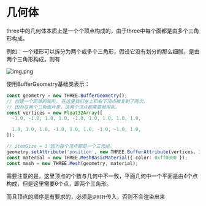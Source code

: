 # 几何体

three中的几何体本质上是一个个顶点构成的，由于three中每个面都是由多个三角形构成。

例如：一个矩形可以拆分为两个或多个三角形，假设它没有划分的那么细腻，是由两个三角形构成，则有

![img.png](/imgs/visual/threejs/box-geom.png)

使用BufferGeometry基础类表示：

```ts
const geometry = new THREE.BufferGeometry();
// 创建一个简单的矩形. 在这里我们左上和右下顶点被复制了两次。
// 因为在两个三角面片里，这两个顶点都需要被用到。
const vertices = new Float32Array([
  -1.0, -1.0, 1.0, 1.0, -1.0, 1.0, 1.0, 1.0, 1.0,

  1.0, 1.0, 1.0, -1.0, 1.0, 1.0, -1.0, -1.0, 1.0,
]);

// itemSize = 3 因为每个顶点都是一个三元组。
geometry.setAttribute('position', new THREE.BufferAttribute(vertices, 3));
const material = new THREE.MeshBasicMaterial({ color: 0xff0000 });
const mesh = new THREE.Mesh(geometry, material);
```

需要注意的是，这里顶点的个数与几何中不一致，平面几何中一个平面是由4个点构成，但是这里需要6个点，即两个三角形。

而且顶点的顺序是有要求的，必须是`逆时针`传入，否则不会渲染出来

<script setup>
import MultiTriangle from './codes/multi-triangle.vue'
</script>

<ClientOnly>
    <MultiTriangle></MultiTriangle>
</ClientOnly>
